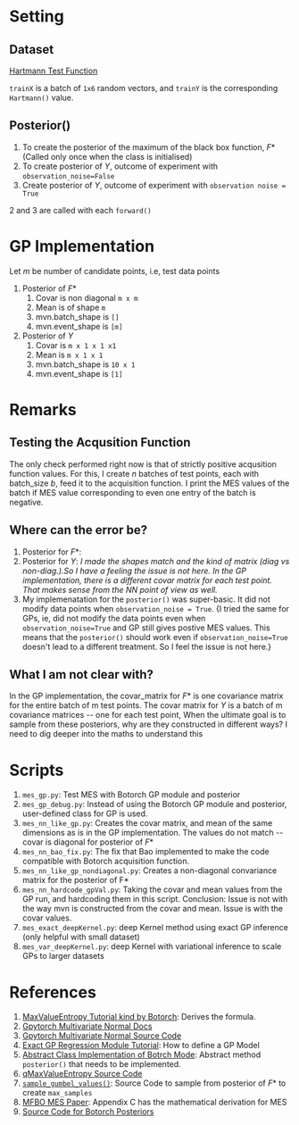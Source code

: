 # Setting

## Dataset
[Hartmann Test Function](https://github.com/pytorch/botorch/blob/main/botorch/test_functions/synthetic.py#L305)

`trainX` is a batch of `1x6` random vectors, and `trainY` is the corresponding `Hartmann()` value.

## Posterior()
 1. To create the posterior of the maximum of the black box function, $F*$ (Called only once when the class is initialised)
 2. To create posterior of $Y$, outcome of experiment with `observation_noise=False`
 3. Create posterior of $Y$, outcome of experiment with `observation noise = True`

 2 and 3 are called with each `forward()`

# GP Implementation
Let $m$ be number of candidate points, i.e, test data points
1. Posterior of $F*$ 
    1. Covar is non diagonal `m x m`
    2. Mean is of shape `m`
    3. mvn.batch_shape is `[]`
    4. mvn.event_shape is `[m]`
2. Posterior of $Y$
    1. Covar is `m x 1 x 1 x1`
    2. Mean is `m x 1 x 1`
    3. mvn.batch_shape is `10 x 1`
    4. mvn.event_shape is `[1]`

# Remarks
## Testing the Acqusition Function
The only check performed right now is that of strictly positive acqusition function values. For this, I create $n$ batches of test points, each with batch_size $b$, feed it to the acquisition function. I print the MES values of the batch if MES value corresponding to even one entry of the batch is negative.

## Where can the error be?
1. Posterior for $F*$: 
2. Posterior for $Y$: *I made the shapes match and the kind of matrix (diag vs non-diag.).So I have a feeling the issue is not here. In the GP implementation, there is a different covar matrix for each test point. That makes sense from the NN point of view as well.*
3. My implemenatation for the `posterior()` was super-basic. It did not modify  data points when `observation_noise = True`. {I tried the same for GPs, ie, did not modify the data points even when `observation_noise=True` and GP still gives postive MES values. This means that the `posterior()` should work even if `observation_noise=True` doesn't lead to a different treatment. So I feel the issue is not here.}

## What I am not clear with? 
In the GP implementation, the covar_matrix for $F*$ is one covariance matrix for the entire batch of m test points. The covar matrix for $Y$ is a batch of m covariance matrices -- one for each test point, When the ultimate goal is to sample from these posteriors, why are they constructed in different ways? I need to dig deeper into the maths to understand this


# Scripts
1. `mes_gp.py`: Test MES with Botorch GP module and posterior
2. `mes_gp_debug.py`: Instead of using the Botorch GP module and posterior, user-defined class for GP is used.
3. `mes_nn_like_gp.py`: Creates the covar matrix, and mean of the same dimensions as is in the GP implementation. The values do not match -- covar is diagonal for posterior of $F*$
4. `mes_nn_bao_fix.py`: The fix that Bao implemented to make the code compatible with Botorch acquisition function.
5. `mes_nn_like_gp_nondiagonal.py`: Creates a non-diagonal convariance matrix for the posterior of F*
6. `mes_nn_hardcode_gpVal.py`: Taking the covar and mean values from the GP run, and hardcoding them in this script. Conclusion: Issue is not with the way mvn is constructed from the covar and mean. Issue is with the covar values.
7. `mes_exact_deepKernel.py`: deep Kernel method using exact GP inference (only helpful with small dataset)
8. `mes_var_deepKernel.py`: deep Kernel with variational inference to scale GPs to larger datasets

# References
1. [MaxValueEntropy Tutorial kind by Botorch](https://botorch.org/tutorials/max_value_entropy): Derives the formula.
2. [Gpytorch Multivariate Normal Docs](https://docs.gpytorch.ai/en/stable/distributions.html#multivariatenormal)
3. [Gpytorch Multivariate Normal Source Code](https://github.com/cornellius-gp/gpytorch/blob/master/gpytorch/distributions/multivariate_normal.py)
4. [Exact GP Regression Module Tutorial](https://docs.gpytorch.ai/en/stable/examples/01_Exact_GPs/Simple_GP_Regression.html): How to define a GP Model
5. [Abstract Class Implementation of Botrch Mode](https://github.com/pytorch/botorch/blob/main/botorch/models/model.py#L46): Abstract method `posterior()` that needs to be implemented.
6. [qMaxValueEntropy Source Code](https://github.com/pytorch/botorch/blob/main/botorch/acquisition/max_value_entropy_search.py#L300)
8. [`sample_gumbel_values()`](https://github.com/pytorch/botorch/blob/main/botorch/acquisition/max_value_entropy_search.py#L893): Source Code to sample from posterior of $F*$ to create `max_samples`
9. [MFBO MES Paper](https://arxiv.org/pdf/1901.08275.pdf): Appendix C has the mathematical derivation for MES 
10. [Source Code for Botorch Posteriors](https://botorch.org/api/_modules/botorch/posteriors/gpytorch.html)